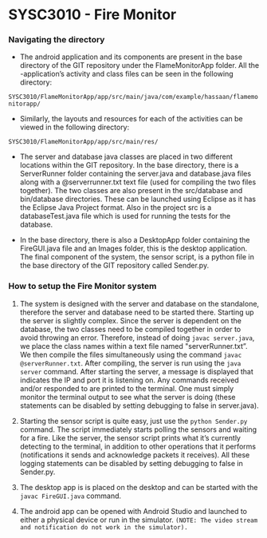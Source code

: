 # SYSC3010 - Fire Monitor

### Navigating the directory
* The android application and its components are present in the base directory of the GIT repository under the FlameMonitorApp folder. All the -application’s activity and class files can be seen in the following directory:

`SYSC3010/FlameMonitorApp/app/src/main/java/com/example/hassaan/flamemonitorapp/`

* Similarly, the layouts and resources for each of the activities can be viewed in the following directory:

`SYSC3010/FlameMonitorApp/app/src/main/res/`

* The server and database java classes are placed in two different locations within the GIT repository. In the base directory, there is a ServerRunner folder containing the server.java and database.java files along with a @serverrunner.txt text file (used for compiling the two files together). The two classes are also present in the src/database and bin/database directories. These can be launched using Eclipse as it has the Eclipse Java Project format. Also in the project src is a databaseTest.java file which is used for running the tests for the database.

* In the base directory, there is also a DesktopApp folder containing the FireGUI.java file and an Images folder, this is the desktop application. The final component of the system, the sensor script, is a python file in the base directory of the GIT repository called Sender.py.

### How to setup the Fire Monitor system

1. The system is designed with the server and database on the standalone, therefore the server and database need to be started there. Starting up the server is slightly complex. Since the server is dependent on the database, the two classes need to be compiled together in order to avoid throwing an error. Therefore, instead of doing `javac server.java`, we place the class names within a text file named "serverRunner.txt”. We then compile the files simultaneously using the command `javac @serverRunner.txt`. After compiling, the server is run using the `java server` command. After starting the server, a message is displayed that indicates the IP and port it is listening on. Any commands received and/or responded to are printed to the terminal. One must simply monitor the terminal output to see what the server is doing (these statements can be disabled by setting debugging to false in server.java).

2. Starting the sensor script is quite easy, just use the `python Sender.py` command. The script immediately starts polling the sensors and waiting for a fire. Like the server, the sensor script prints what it’s currently detecting to the terminal, in addition to other operations that it performs (notifications it sends and acknowledge packets it receives). All these logging statements can be disabled by setting debugging to false in Sender.py.

3. The desktop app is is placed on the desktop and can be started with the `javac FireGUI.java` command.

4. The android app can be opened with Android Studio and launched to either a physical device or run in the simulator. 
```(NOTE: The video stream and notification do not work in the simulator).```
